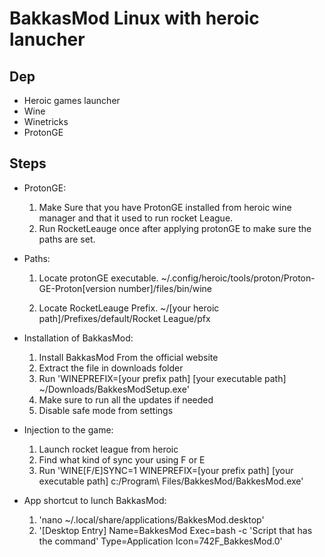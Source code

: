 # BakkasMod Linux with heroic lanucher 

## Dep

- Heroic games launcher
- Wine
- Winetricks
- ProtonGE

## Steps 
- ProtonGE:
    
    1. Make Sure that you have ProtonGE installed from heroic wine manager and that it used to run rocket League.
    2. Run RocketLeauge once after applying protonGE to make sure the paths are set.
- Paths:

    1. Locate protonGE executable.
        ~/.config/heroic/tools/proton/Proton-GE-Proton[version number]/files/bin/wine

    2. Locate RocketLeauge Prefix.
        ~/[your heroic path]/Prefixes/default/Rocket League/pfx

- Installation of BakkasMod: 

    1. Install BakkasMod From the official website
    2. Extract the file in downloads folder
    3. Run 'WINEPREFIX=[your prefix path] [your executable path] ~/Downloads/BakkesModSetup.exe'
    4. Make sure to run all the updates if needed
    5. Disable safe mode from settings

- Injection to the game:

    1. Launch rocket league from heroic
    2. Find what kind of sync your using F or E 
    3. Run 'WINE[F/E]SYNC=1 WINEPREFIX=[your prefix path] [your executable path] c:/Program\ Files/BakkesMod/BakkesMod.exe'

- App shortcut to lunch BakkasMod:

    1. 'nano ~/.local/share/applications/BakkesMod.desktop'
    2. '[Desktop Entry]
        Name=BakkesMod
        Exec=bash -c 'Script that has the command'
        Type=Application
        Icon=742F_BakkesMod.0'
